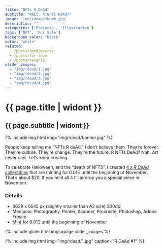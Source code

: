 ```yaml
---
title: "NFTs R DeAd"
subtitle: "Wait. R NFTs DeAd?"
image: 'img/rdead/thumb.jpg'
description: ""
categories: ['Projects', 'Illustration']
tags: ['NFT', 'For Sale']
background_color: "black"
color: "white"
related:
  - /posts/doodleverse
  - /posts/for-love
  - /posts/reverie
slider_images:
  - "img/rdead/1.jpg"
  - "img/rdead/2.jpg"
  - "img/rdead/3.jpg"
  - "img/rdead/4.jpg"
---
```

# {{ page.title | widont }}
## {{ page.subtitle | widont }}

{% include img.html img="img/rdead/banner.jpg" %}

People keep telling me “NFTs R deAd.” I don’t believe them. They’re forever. They’re culture. They’re change. They’re the future. R NFTs DeAd? Nah. Art never dies. Let’s keep creating.

To celebrate Halloween, and the “death of NFTS”, I created [4 x *R DeAd* collectibles](https://ttkb.me/rdead) that are minting for 0.01Ξ until the beginning of November. That’s about $20. If you mint all 4 I’ll airdrop you a special piece in November.

### Details
- 4628 x 6545 px (slightly smaller than A2 size) 300dpi
- Mediums: Photography, Printer, Scanner, Procreate, Photoshop, Adobe Fresco
- [Mint](https://ttkb.me/rdead) for 0.01Ξ until the beginning of November

{% include glider.html imgs=page.slider_images %}

{% include img.html img="img/rdead/1.jpg" caption="R DeAd #1" %}